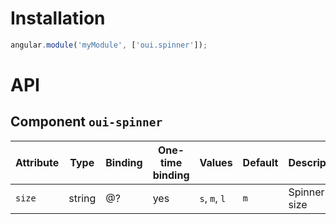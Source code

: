 # Installation

```js
angular.module('myModule', ['oui.spinner']);
```

# API

## Component `oui-spinner`

| Attribute | Type      | Binding   | One-time binding  | Values        | Default   | Description
| ----      | ----      | ----      | ----              | ----          | ----      | ----
| `size`    | string    | @?        | yes               | `s`, `m`, `l` | `m`       | Spinner size
